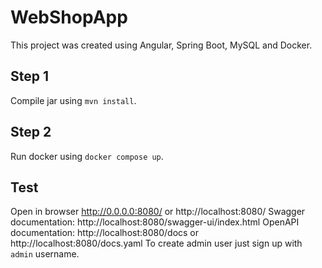 # WebShopApp

This project was created using Angular, Spring Boot, MySQL and Docker.

## Step 1

Compile jar using `mvn install`.

## Step 2

Run docker using `docker compose up`.

## Test

Open in browser http://0.0.0.0:8080/ or http://localhost:8080/
Swagger documentation: http://localhost:8080/swagger-ui/index.html
OpenAPI documentation: http://localhost:8080/docs or http://localhost:8080/docs.yaml
To create admin user just sign up with `admin` username.